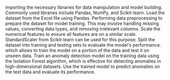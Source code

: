  importing the necessary libraries for data manipulation and model building. Commonly used libraries include Pandas, NumPy, and Scikit-learn.
 Load the dataset from the Excel file using Pandas.
 Performing data preprocessing to prepare the dataset for model training. This may involve handling missing values, converting data types, and removing irrelevant columns.
 Scale the numerical features to ensure all features are on a similar scale. StandardScaler from Scikit-learn can be used for this purpose.
 Split the dataset into training and testing sets to evaluate the model's performance. which allows to train the model on a portion of the data and test it on unseen data.
 Train an anomaly detection model on the training data using the Isolation Forest algorithm, which is effective for detecting anomalies in high-dimensional datasets.
 Use the trained model to predict anomalies on the test data and evaluate its performance.
